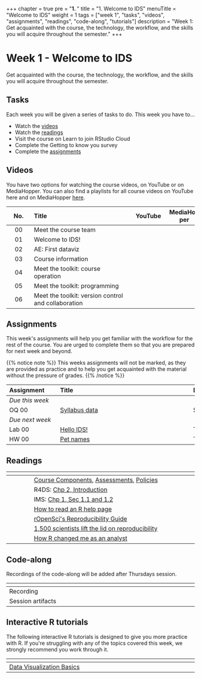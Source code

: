 +++
chapter = true
pre = "<b>1. </b>"
title = "1. Welcome to IDS"
menuTitle = "Welcome to IDS"
weight = 1
tags = ["week 1", "tasks", "videos", "assignments", "readings", "code-along", "tutorials"] 
description = "Week 1: Get acquainted with the course, the technology, the workflow, and the skills you will acquire throughout the semester."
+++

# Week 1 - Welcome to IDS

Get acquainted with the course, the technology, the workflow, and the skills you will acquire throughout the semester.

## Tasks

  <p style="text-align: left">Each week you will be given a series of tasks to do. This week you have to...</p>

<ul>
  <li>Watch the <a href="#videos">videos</a></li>
  <li>Watch the <a href="#readings">readings</a></li>
  <li>Visit the course on <a id="learnids">Learn</a> to join RStudio Cloud</li>
  <li>Complete the <a id="survey1">Getting to know you survey</a></li>
  <li>Complete the <a href="#assignments">assignments</a></li>
</ul>

## Videos

<p style="text-align: left">You have two options for watching the course videos, on YouTube or on MediaHopper. You can also find a playlists for all course videos on YouTube <a id="ytplaylist">here</a> and on MediaHopper <a href="https://media.ed.ac.uk/playlist/dedicated/1_p6bmjbvr/">here</a>.

| <div style="width:50px;text-align:center">No.</div> | <div style="width:250px;text-align:left">Title</div> | <div style="width:80px;text-align:center">YouTube</div> | <div style="width:80px;text-align:center">MediaHopper</div> |  <div style="width:80px;text-align:center">Slides</div> | <div style="width:80px;text-align:center">Length</div> |
|:---:|:---------------------|:-------:|:-----------:|:--------:|:------:|
| 00  | Meet the course team | [<span style="color: red;"><i class="fab fa-youtube fa-lg"></i></span>](https://youtu.be/lX93oBGaBwQ) | [<span style="color: #0A1E3F;"><i class="fas fa-file-video fa-lg"></i></span>](https://media.ed.ac.uk/media/IDS+-+Meet+the+course+team/1_q82gknap) |  | 02:36 |
| 01  | Welcome to IDS!      | [<span style="color: red;"><i class="fab fa-youtube fa-lg"></i></span>](https://youtu.be/OJ1xR0ObhIw) | [<span style="color: #0A1E3F;"><i class="fas fa-file-video fa-lg"></i></span>](https://media.ed.ac.uk/media/Week+1+-+01+-+Welcome+to+IDS%21/1_b5uz1e1a) | [<span style="color: #4b5357;"><i class="fas fa-desktop fa-lg"></i></span>](https://ids-s1-20.github.io/slides/week-01/w1-d01-welcome/w1-d01-welcome.html#1)  | 15:07 |
| 02  | AE: First dataviz    | [<span style="color: red;"><i class="fab fa-youtube fa-lg"></i></span>](https://youtu.be/r-uTBEclM1E) | [<span style="color: #0A1E3F;"><i class="fas fa-file-video fa-lg"></i></span>](https://media.ed.ac.uk/media/IDS+-+Week+01+-+02+-+First+dataviz/1_krzz4v2a) | [<span style="color: #4b5357;"><i class="fas fa-desktop fa-lg"></i></span>](https://ids-s1-20.github.io/slides/week-01/w1-d02-your-turn-unvotes-covid/w1-d02-your-turn-unvotes-covid.html#1) | 08:10 |
| 03  | Course information   | [<span style="color: red;"><i class="fab fa-youtube fa-lg"></i></span>](https://youtu.be/ICBb9yWwgbA) | [<span style="color: #0A1E3F;"><i class="fas fa-file-video fa-lg"></i></span>](https://media.ed.ac.uk/media/IDS+-+Week+01+-+03+-+Course+information/1_5kvzfhgv) | [<span style="color: #4b5357;"><i class="fas fa-desktop fa-lg"></i></span>](https://ids-s1-20.github.io/slides/week-01/w1-d03-course-information/w1-d03-course-information.html#1) | 26:17 |
| 04  | Meet the toolkit: course operation     | [<span style="color: red;"><i class="fab fa-youtube fa-lg"></i></span>](https://youtu.be/KA4zOPgZqN8) | [<span style="color: #0A1E3F;"><i class="fas fa-file-video fa-lg"></i></span>](https://media.ed.ac.uk/media/IDS+-+Week+01+-+04+-+Meet+the+toolkitA+Course+operation/1_spbwu8g0) | [<span style="color: #4b5357;"><i class="fas fa-desktop fa-lg"></i></span>](https://ids-s1-20.github.io/slides/week-01/w1-d04-toolkit-course/w1-d04-toolkit-course.html#1) | 10:45 |
| 05  | Meet the toolkit: programming     | [<span style="color: red;"><i class="fab fa-youtube fa-lg"></i></span>](https://youtu.be/mTAZLFcpnLI) | [<span style="color: #0A1E3F;"><i class="fas fa-file-video fa-lg"></i></span>](https://media.ed.ac.uk/media/IDS+-+Week+01+-+05+-+Meet+the+toolkitA+Programming/1_pbi0vuko) | [<span style="color: #4b5357;"><i class="fas fa-desktop fa-lg"></i></span>](https://ids-s1-20.github.io/slides/week-01/w1-d05-toolkit-r/w1-d05-toolkit-r.html#1) | 34:17 |
| 06  | Meet the toolkit: version control and collaboration     | [<span style="color: red;"><i class="fab fa-youtube fa-lg"></i></span>](https://youtu.be/124DQasLyNQ) | [<span style="color: #0A1E3F;"><i class="fas fa-file-video fa-lg"></i></span>](https://media.ed.ac.uk/media/IDS+-+Week+01+-+06+-+Meet+the+toolkitA+Version+control+and+collaboration/1_e2snrdxn) | [<span style="color: #4b5357;"><i class="fas fa-desktop fa-lg"></i></span>](https://ids-s1-20.github.io/slides/week-01/w1-d05-toolkit-git/w1-d06-toolkit-git.html#1) | 11:24 |

## Assignments

<p style="text-align: left"> This week's assignments will help you get familiar with the workflow for the rest of the course. You are urged to complete them so that you are prepared for next week and beyond.</p>

{{% notice note %}}
This weeks assignments will not be marked, as they are provided as practice and to help you get acquainted with the material without the pressure of grades.
{{% /notice %}}

| <div style="width:120px;text-align:left">Assignment</div> | <div style="width:340px;text-align:left">Title</div> | <div style="width:200px;text-align:left">Due</div> |
|:---|:---|:---|
| *Due this week* | | |
| OQ 00 | [Syllabus data](https://minecr.shinyapps.io/00-overview) | Sun, 26 Sep, 23:59 UK |
| *Due next week* | | |
| Lab 00 | [Hello IDS!](https://ids-s1-20.github.io/labs/lab-00/lab-00-hello-ids.html) | Tue, 28 Sep, 16:00 UK |
| HW 00  | [Pet names](https://ids-s1-20.github.io/homework/hw-00/hw-00-pet-names.html) | Thur, 30 Sep, 16:00 UK |

## Readings

| <div style="width:50px"></div>  | <div style="width:420px"></div>  |  <div style="width:200px"></div> |
|:---:|:---|:---:|
| <i class="fas fa-laptop"></i> | [Course Components](/components), [Assessments](/assessments), [Policies](/policies) | **Required** | 
| <i class="fas fa-book"></i> | R4DS: [Chp 2, Introduction](https://r4ds.had.co.nz/explore-intro.html) | **Required** |
| <i class="fas fa-book"></i> | IMS: [Chp 1, Sec 1.1 and 1.2](https://openintro-ims.netlify.app/getting-started-with-data.html#basic-stents-strokes) | **Required** |
| <i class="fab fa-readme"></i> | [How to read an R help page](https://socviz.co/appendix.html#a-little-more-about-r) | Optional | 
| <i class="fab fa-readme"></i> | [rOpenSci's Reproducibility Guide](https://ropensci.github.io/reproducibility-guide/sections/introduction/) | Optional |
| <i class="fab fa-readme"></i> | [1,500 scientists lift the lid on reproducibility](https://www.nature.com/news/1-500-scientists-lift-the-lid-on-reproducibility-1.19970) | Optional |
|  <i class="fas fa-pen-fancy"></i> | [How R changed me as an analyst](https://nhsrcommunity.com/blog/how-r-changed-me-as-an-analyst/) | Optional

## Code-along

<p style="text-align: left"> Recordings of the code-along will be added after Thursdays session.</p>

| <div style="width:200px"></div>  | <div style="width:480px"></div>  |
|:---|:---|
| Recording | |
| Session artifacts ||

## Interactive R tutorials

<p style="text-align: left"> The following interactive R tutorials is designed to give you more practice with R. If you're struggling with any of the topics covered this week, we strongly recommend you work through it.</p>

|  <div style="width:480px"></div>  |  <div style="width:200px"></div>  |
|:---|:---|
| [Data Visualization Basics](https://rstudio.cloud/learn/primers/1.1) | Extra practice |

<!-- To setup the links -->  
<script src="/js/links.js"></script>